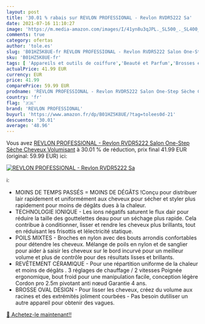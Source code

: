 ```yaml
---
layout: post
title: '30.01 % rabais sur REVLON PROFESSIONAL - Revlon RVDR5222 Sa'
date: 2021-07-16 11:10:27
image: 'https://m.media-amazon.com/images/I/41yn8u3qJPL._SL500_._SL400_.jpg'
comments: true
category: ofertas
author: 'tole.es'
slug: 'B01HZ5K8UE-fr REVLON PROFESSIONAL - Revlon RVDR5222 Salon One-Step Sèche...'
sku: 'B01HZ5K8UE-fr'
tags: [ 'Appareils et outils de coiffure','Beauté et Parfum','Brosses électriques et soufflantes','Coiffure et soins des cheveux','revlon professional', ]
actualPrice: 41.99 EUR
currency: EUR
price: 41.99
comparePrice: 59.99 EUR
prodname: 'REVLON PROFESSIONAL - Revlon RVDR5222 Salon One-Step Sèche Cheveux Volumisant'
country: 'fr'
flag: '🇫🇷'
brand: 'REVLON PROFESSIONAL'
buyurl: 'https://www.amazon.fr/dp/B01HZ5K8UE/?tag=tolees0d-21'
descuento: '30.01'
average: '48.96'
---
```


Vous avez [REVLON PROFESSIONAL - Revlon RVDR5222 Salon One-Step Sèche Cheveux Volumisant](https://www.amazon.fr/dp/B01HZ5K8UE/?tag=tolees0d-21)  à  30.01 % de réduction, prix final  41.99 EUR (original: 59.99 EUR) ici:

[![REVLON PROFESSIONAL - Revlon RVDR5222 Sa](https://m.media-amazon.com/images/I/41yn8u3qJPL._SL500_._SL400_.jpg)](https://www.amazon.fr/dp/B01HZ5K8UE/?tag=tolees0d-21)

ℹ️:

- MOINS DE TEMPS PASSÉS = MOINS DE DÉGÂTS !Conçu pour distribuer lair rapidement et uniformément aux cheveux pour sécher et styler plus rapidement pour moins de dégâts dues à la chaleur.
- TECHNOLOGIE IONIQUE - Les ions négatifs saturent le flux dair pour réduire la taille des gouttelettes deau pour un séchage plus rapide. Cela contribue à conditionner, lisser et rendre les cheveux plus brillants, tout en réduisant les frisottis et lélectricité statique.
- POILS MIXTES - Broches en nylon avec des bouts arrondis confortables pour détendre les cheveux. Mélange de poils en nylon et de sanglier pour aider à saisir les cheveux sur le bord incurvé pour un meilleur volume et plus de contrôle pour des résultats lisses et brillants.
- REVÊTEMENT CÉRAMIQUE - Pour une répartition uniforme de la chaleur et moins de dégâts . 3 réglages de chauffage / 2 vitesses Poignée ergonomique, bout froid pour une manipulation facile, conception légère Cordon pro 2.5m pivotant anti nœud Garantie 4 ans.
- BROSSE OVAL DESIGN - Pour lisser les cheveux, créez du volume aux racines et des extrémités joliment courbées - Pas besoin dutiliser un autre appareil pour obtenir des vagues.

[🛒 Achetez-le maintenant!!](https://www.amazon.fr/dp/B01HZ5K8UE/?tag=tolees0d-21)
